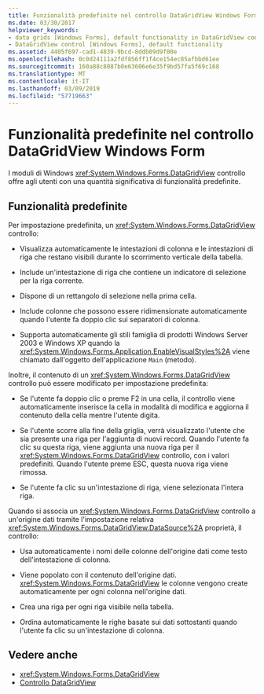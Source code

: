 ```yaml
---
title: Funzionalità predefinite nel controllo DataGridView Windows Form
ms.date: 03/30/2017
helpviewer_keywords:
- data grids [Windows Forms], default functionality in DataGridView control
- DataGridView control [Windows Forms], default functionality
ms.assetid: 4405f697-cad1-4839-9bcd-8ddb09d9f00e
ms.openlocfilehash: 0c0d24111a2fdf856ff1f4ce154ec85afbbd61ee
ms.sourcegitcommit: 160a88c8087b0e63606e6e35f9bd57fa5f69c168
ms.translationtype: MT
ms.contentlocale: it-IT
ms.lasthandoff: 03/09/2019
ms.locfileid: "57719663"
---
```

# <a name="default-functionality-in-the-windows-forms-datagridview-control"></a>Funzionalità predefinite nel controllo DataGridView Windows Form
I moduli di Windows <xref:System.Windows.Forms.DataGridView> controllo offre agli utenti con una quantità significativa di funzionalità predefinite.  
  
## <a name="default-functionality"></a>Funzionalità predefinite  
 Per impostazione predefinita, un <xref:System.Windows.Forms.DataGridView> controllo:  
  
-   Visualizza automaticamente le intestazioni di colonna e le intestazioni di riga che restano visibili durante lo scorrimento verticale della tabella.  
  
-   Include un'intestazione di riga che contiene un indicatore di selezione per la riga corrente.  
  
-   Dispone di un rettangolo di selezione nella prima cella.  
  
-   Include colonne che possono essere ridimensionate automaticamente quando l'utente fa doppio clic sui separatori di colonna.  
  
-   Supporta automaticamente gli stili famiglia di prodotti Windows Server 2003 e Windows XP quando la <xref:System.Windows.Forms.Application.EnableVisualStyles%2A> viene chiamato dall'oggetto dell'applicazione `Main` (metodo).  
  
 Inoltre, il contenuto di un <xref:System.Windows.Forms.DataGridView> controllo può essere modificato per impostazione predefinita:  
  
-   Se l'utente fa doppio clic o preme F2 in una cella, il controllo viene automaticamente inserisce la cella in modalità di modifica e aggiorna il contenuto della cella mentre l'utente digita.  
  
-   Se l'utente scorre alla fine della griglia, verrà visualizzato l'utente che sia presente una riga per l'aggiunta di nuovi record. Quando l'utente fa clic su questa riga, viene aggiunta una nuova riga per il <xref:System.Windows.Forms.DataGridView> controllo, con i valori predefiniti. Quando l'utente preme ESC, questa nuova riga viene rimossa.  
  
-   Se l'utente fa clic su un'intestazione di riga, viene selezionata l'intera riga.  
  
 Quando si associa un <xref:System.Windows.Forms.DataGridView> controllo a un'origine dati tramite l'impostazione relativa <xref:System.Windows.Forms.DataGridView.DataSource%2A> proprietà, il controllo:  
  
-   Usa automaticamente i nomi delle colonne dell'origine dati come testo dell'intestazione di colonna.  
  
-   Viene popolato con il contenuto dell'origine dati. <xref:System.Windows.Forms.DataGridView> le colonne vengono create automaticamente per ogni colonna nell'origine dati.  
  
-   Crea una riga per ogni riga visibile nella tabella.  
  
-   Ordina automaticamente le righe basate sui dati sottostanti quando l'utente fa clic su un'intestazione di colonna.  
  
## <a name="see-also"></a>Vedere anche
- <xref:System.Windows.Forms.DataGridView>
- [Controllo DataGridView](datagridview-control-windows-forms.md)
